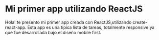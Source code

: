 # Mi primer app utilizando ReactJS

Hola! te presento mi primer app creada con ReactJS,utilizando create-react-app.
Esta app es una típica lista de tareas, totalmente responsive ya que fue desarrollada bajo el diseño mobile first.
